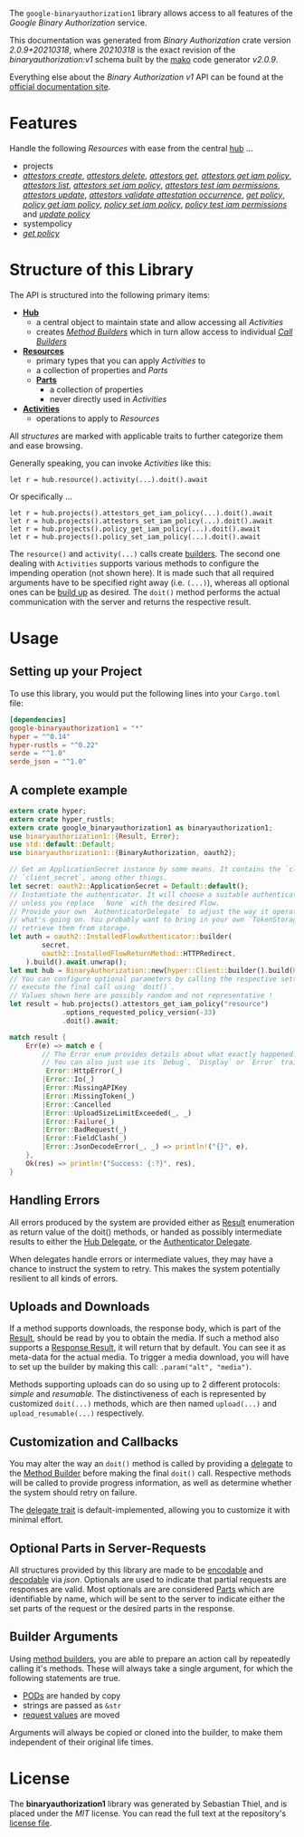 <!---
DO NOT EDIT !
This file was generated automatically from 'src/mako/api/README.md.mako'
DO NOT EDIT !
-->
The `google-binaryauthorization1` library allows access to all features of the *Google Binary Authorization* service.

This documentation was generated from *Binary Authorization* crate version *2.0.9+20210318*, where *20210318* is the exact revision of the *binaryauthorization:v1* schema built by the [mako](http://www.makotemplates.org/) code generator *v2.0.9*.

Everything else about the *Binary Authorization* *v1* API can be found at the
[official documentation site](https://cloud.google.com/binary-authorization/).
# Features

Handle the following *Resources* with ease from the central [hub](https://docs.rs/google-binaryauthorization1/2.0.9+20210318/google_binaryauthorization1/BinaryAuthorization) ... 

* projects
 * [*attestors create*](https://docs.rs/google-binaryauthorization1/2.0.9+20210318/google_binaryauthorization1/api::ProjectAttestorCreateCall), [*attestors delete*](https://docs.rs/google-binaryauthorization1/2.0.9+20210318/google_binaryauthorization1/api::ProjectAttestorDeleteCall), [*attestors get*](https://docs.rs/google-binaryauthorization1/2.0.9+20210318/google_binaryauthorization1/api::ProjectAttestorGetCall), [*attestors get iam policy*](https://docs.rs/google-binaryauthorization1/2.0.9+20210318/google_binaryauthorization1/api::ProjectAttestorGetIamPolicyCall), [*attestors list*](https://docs.rs/google-binaryauthorization1/2.0.9+20210318/google_binaryauthorization1/api::ProjectAttestorListCall), [*attestors set iam policy*](https://docs.rs/google-binaryauthorization1/2.0.9+20210318/google_binaryauthorization1/api::ProjectAttestorSetIamPolicyCall), [*attestors test iam permissions*](https://docs.rs/google-binaryauthorization1/2.0.9+20210318/google_binaryauthorization1/api::ProjectAttestorTestIamPermissionCall), [*attestors update*](https://docs.rs/google-binaryauthorization1/2.0.9+20210318/google_binaryauthorization1/api::ProjectAttestorUpdateCall), [*attestors validate attestation occurrence*](https://docs.rs/google-binaryauthorization1/2.0.9+20210318/google_binaryauthorization1/api::ProjectAttestorValidateAttestationOccurrenceCall), [*get policy*](https://docs.rs/google-binaryauthorization1/2.0.9+20210318/google_binaryauthorization1/api::ProjectGetPolicyCall), [*policy get iam policy*](https://docs.rs/google-binaryauthorization1/2.0.9+20210318/google_binaryauthorization1/api::ProjectPolicyGetIamPolicyCall), [*policy set iam policy*](https://docs.rs/google-binaryauthorization1/2.0.9+20210318/google_binaryauthorization1/api::ProjectPolicySetIamPolicyCall), [*policy test iam permissions*](https://docs.rs/google-binaryauthorization1/2.0.9+20210318/google_binaryauthorization1/api::ProjectPolicyTestIamPermissionCall) and [*update policy*](https://docs.rs/google-binaryauthorization1/2.0.9+20210318/google_binaryauthorization1/api::ProjectUpdatePolicyCall)
* systempolicy
 * [*get policy*](https://docs.rs/google-binaryauthorization1/2.0.9+20210318/google_binaryauthorization1/api::SystempolicyGetPolicyCall)




# Structure of this Library

The API is structured into the following primary items:

* **[Hub](https://docs.rs/google-binaryauthorization1/2.0.9+20210318/google_binaryauthorization1/BinaryAuthorization)**
    * a central object to maintain state and allow accessing all *Activities*
    * creates [*Method Builders*](https://docs.rs/google-binaryauthorization1/2.0.9+20210318/google_binaryauthorization1/client::MethodsBuilder) which in turn
      allow access to individual [*Call Builders*](https://docs.rs/google-binaryauthorization1/2.0.9+20210318/google_binaryauthorization1/client::CallBuilder)
* **[Resources](https://docs.rs/google-binaryauthorization1/2.0.9+20210318/google_binaryauthorization1/client::Resource)**
    * primary types that you can apply *Activities* to
    * a collection of properties and *Parts*
    * **[Parts](https://docs.rs/google-binaryauthorization1/2.0.9+20210318/google_binaryauthorization1/client::Part)**
        * a collection of properties
        * never directly used in *Activities*
* **[Activities](https://docs.rs/google-binaryauthorization1/2.0.9+20210318/google_binaryauthorization1/client::CallBuilder)**
    * operations to apply to *Resources*

All *structures* are marked with applicable traits to further categorize them and ease browsing.

Generally speaking, you can invoke *Activities* like this:

```Rust,ignore
let r = hub.resource().activity(...).doit().await
```

Or specifically ...

```ignore
let r = hub.projects().attestors_get_iam_policy(...).doit().await
let r = hub.projects().attestors_set_iam_policy(...).doit().await
let r = hub.projects().policy_get_iam_policy(...).doit().await
let r = hub.projects().policy_set_iam_policy(...).doit().await
```

The `resource()` and `activity(...)` calls create [builders][builder-pattern]. The second one dealing with `Activities` 
supports various methods to configure the impending operation (not shown here). It is made such that all required arguments have to be 
specified right away (i.e. `(...)`), whereas all optional ones can be [build up][builder-pattern] as desired.
The `doit()` method performs the actual communication with the server and returns the respective result.

# Usage

## Setting up your Project

To use this library, you would put the following lines into your `Cargo.toml` file:

```toml
[dependencies]
google-binaryauthorization1 = "*"
hyper = "^0.14"
hyper-rustls = "^0.22"
serde = "^1.0"
serde_json = "^1.0"
```

## A complete example

```Rust
extern crate hyper;
extern crate hyper_rustls;
extern crate google_binaryauthorization1 as binaryauthorization1;
use binaryauthorization1::{Result, Error};
use std::default::Default;
use binaryauthorization1::{BinaryAuthorization, oauth2};

// Get an ApplicationSecret instance by some means. It contains the `client_id` and 
// `client_secret`, among other things.
let secret: oauth2::ApplicationSecret = Default::default();
// Instantiate the authenticator. It will choose a suitable authentication flow for you, 
// unless you replace  `None` with the desired Flow.
// Provide your own `AuthenticatorDelegate` to adjust the way it operates and get feedback about 
// what's going on. You probably want to bring in your own `TokenStorage` to persist tokens and
// retrieve them from storage.
let auth = oauth2::InstalledFlowAuthenticator::builder(
        secret,
        oauth2::InstalledFlowReturnMethod::HTTPRedirect,
    ).build().await.unwrap();
let mut hub = BinaryAuthorization::new(hyper::Client::builder().build(hyper_rustls::HttpsConnector::with_native_roots()), auth);
// You can configure optional parameters by calling the respective setters at will, and
// execute the final call using `doit()`.
// Values shown here are possibly random and not representative !
let result = hub.projects().attestors_get_iam_policy("resource")
             .options_requested_policy_version(-33)
             .doit().await;

match result {
    Err(e) => match e {
        // The Error enum provides details about what exactly happened.
        // You can also just use its `Debug`, `Display` or `Error` traits
         Error::HttpError(_)
        |Error::Io(_)
        |Error::MissingAPIKey
        |Error::MissingToken(_)
        |Error::Cancelled
        |Error::UploadSizeLimitExceeded(_, _)
        |Error::Failure(_)
        |Error::BadRequest(_)
        |Error::FieldClash(_)
        |Error::JsonDecodeError(_, _) => println!("{}", e),
    },
    Ok(res) => println!("Success: {:?}", res),
}

```
## Handling Errors

All errors produced by the system are provided either as [Result](https://docs.rs/google-binaryauthorization1/2.0.9+20210318/google_binaryauthorization1/client::Result) enumeration as return value of
the doit() methods, or handed as possibly intermediate results to either the 
[Hub Delegate](https://docs.rs/google-binaryauthorization1/2.0.9+20210318/google_binaryauthorization1/client::Delegate), or the [Authenticator Delegate](https://docs.rs/yup-oauth2/*/yup_oauth2/trait.AuthenticatorDelegate.html).

When delegates handle errors or intermediate values, they may have a chance to instruct the system to retry. This 
makes the system potentially resilient to all kinds of errors.

## Uploads and Downloads
If a method supports downloads, the response body, which is part of the [Result](https://docs.rs/google-binaryauthorization1/2.0.9+20210318/google_binaryauthorization1/client::Result), should be
read by you to obtain the media.
If such a method also supports a [Response Result](https://docs.rs/google-binaryauthorization1/2.0.9+20210318/google_binaryauthorization1/client::ResponseResult), it will return that by default.
You can see it as meta-data for the actual media. To trigger a media download, you will have to set up the builder by making
this call: `.param("alt", "media")`.

Methods supporting uploads can do so using up to 2 different protocols: 
*simple* and *resumable*. The distinctiveness of each is represented by customized 
`doit(...)` methods, which are then named `upload(...)` and `upload_resumable(...)` respectively.

## Customization and Callbacks

You may alter the way an `doit()` method is called by providing a [delegate](https://docs.rs/google-binaryauthorization1/2.0.9+20210318/google_binaryauthorization1/client::Delegate) to the 
[Method Builder](https://docs.rs/google-binaryauthorization1/2.0.9+20210318/google_binaryauthorization1/client::CallBuilder) before making the final `doit()` call. 
Respective methods will be called to provide progress information, as well as determine whether the system should 
retry on failure.

The [delegate trait](https://docs.rs/google-binaryauthorization1/2.0.9+20210318/google_binaryauthorization1/client::Delegate) is default-implemented, allowing you to customize it with minimal effort.

## Optional Parts in Server-Requests

All structures provided by this library are made to be [encodable](https://docs.rs/google-binaryauthorization1/2.0.9+20210318/google_binaryauthorization1/client::RequestValue) and 
[decodable](https://docs.rs/google-binaryauthorization1/2.0.9+20210318/google_binaryauthorization1/client::ResponseResult) via *json*. Optionals are used to indicate that partial requests are responses 
are valid.
Most optionals are are considered [Parts](https://docs.rs/google-binaryauthorization1/2.0.9+20210318/google_binaryauthorization1/client::Part) which are identifiable by name, which will be sent to 
the server to indicate either the set parts of the request or the desired parts in the response.

## Builder Arguments

Using [method builders](https://docs.rs/google-binaryauthorization1/2.0.9+20210318/google_binaryauthorization1/client::CallBuilder), you are able to prepare an action call by repeatedly calling it's methods.
These will always take a single argument, for which the following statements are true.

* [PODs][wiki-pod] are handed by copy
* strings are passed as `&str`
* [request values](https://docs.rs/google-binaryauthorization1/2.0.9+20210318/google_binaryauthorization1/client::RequestValue) are moved

Arguments will always be copied or cloned into the builder, to make them independent of their original life times.

[wiki-pod]: http://en.wikipedia.org/wiki/Plain_old_data_structure
[builder-pattern]: http://en.wikipedia.org/wiki/Builder_pattern
[google-go-api]: https://github.com/google/google-api-go-client

# License
The **binaryauthorization1** library was generated by Sebastian Thiel, and is placed 
under the *MIT* license.
You can read the full text at the repository's [license file][repo-license].

[repo-license]: https://github.com/Byron/google-apis-rsblob/main/LICENSE.md

